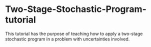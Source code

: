 # Two-Stage-Stochastic-Program-tutorial
This tutorial has the purpose of teaching how to apply a two-stage stochastic program in a problem with uncertainties involved.
